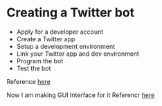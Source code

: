 # Creating a Twitter bot
 - Apply for a developer account
 - Create a Twitter app
 - Setup a development environment
 - Link your Twitter app and dev environment
 - Program the bot
 - Test the bot

Reference [here](https://learn.g2.com/how-to-make-a-twitter-bot)

Now I am making GUI Interface for it
Referencr [here](https://medium.com/free-code-camp/creating-a-twitter-bot-in-python-with-tweepy-ac524157a607)
